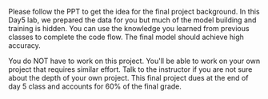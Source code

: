 Please follow the PPT to get the idea for the final project background. In this Day5 lab, we prepared the data for you but much of the model building and training is hidden. You can use the knowledge you learned from previous classes to complete the code flow. The final model should achieve high accuracy. 

You do NOT have to work on this project. You'll be able to work on your own project that requires similar effort. Talk to the instructor if you are not sure about the depth of your own project. This final project dues at the end of day 5 class and accounts for 60% of the final grade. 
